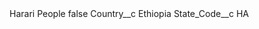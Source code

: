 <?xml version="1.0" encoding="UTF-8"?>
<CustomMetadata xmlns="http://soap.sforce.com/2006/04/metadata" xmlns:xsi="http://www.w3.org/2001/XMLSchema-instance" xmlns:xsd="http://www.w3.org/2001/XMLSchema">
    <label>Harari People</label>
    <protected>false</protected>
    <values>
        <field>Country__c</field>
        <value xsi:type="xsd:string">Ethiopia</value>
    </values>
    <values>
        <field>State_Code__c</field>
        <value xsi:type="xsd:string">HA</value>
    </values>
</CustomMetadata>
